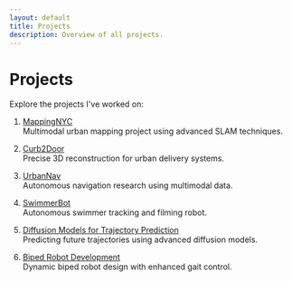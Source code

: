 ```yaml
---
layout: default
title: Projects
description: Overview of all projects.
---
```


# Projects

Explore the projects I've worked on:

1. [MappingNYC](mappingnyc/index.html)  
   Multimodal urban mapping project using advanced SLAM techniques.

2. [Curb2Door](curb2door/index.html)  
   Precise 3D reconstruction for urban delivery systems.

3. [UrbanNav](urbannav/index.html)  
   Autonomous navigation research using multimodal data.

4. [SwimmerBot](swimmerbot/index.html)  
   Autonomous swimmer tracking and filming robot.

5. [Diffusion Models for Trajectory Prediction](diffusion-models/index.html)  
   Predicting future trajectories using advanced diffusion models.

6. [Biped Robot Development](biped-robot/index.html)  
   Dynamic biped robot design with enhanced gait control.
